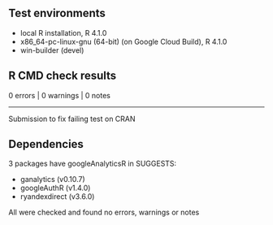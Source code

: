 ## Test environments
* local R installation, R 4.1.0
* x86_64-pc-linux-gnu (64-bit) (on Google Cloud Build), R 4.1.0
* win-builder (devel)


## R CMD check results

0 errors | 0 warnings | 0 notes

---

Submission to fix failing test on CRAN

## Dependencies

3 packages have googleAnalyticsR in SUGGESTS:

* ganalytics (v0.10.7)
* googleAuthR (v1.4.0)
* ryandexdirect (v3.6.0)

All were checked and found no errors, warnings or notes

